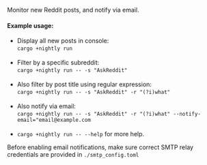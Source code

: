 Monitor new Reddit posts, and notify via email.  

#### Example usage:
- Display all new posts in console:   
  `cargo +nightly run`  
  &nbsp;
- Filter by a specific subreddit:  
  `cargo +nightly run -- -s "AskReddit"`  
  &nbsp;
- Also filter by post title using regular expression:  
  `cargo +nightly run -- -s "AskReddit" -r "(?i)what"`  
  &nbsp;
- Also notify via email:    
  `cargo +nightly run -- -s "AskReddit" -r "(?i)what" --notify-email="email@example.com`  
  &nbsp; 
- `cargo +nightly run -- --help` for more help.

Before enabling email notifications, make sure correct SMTP relay credentials are provided in `./smtp_config.toml`